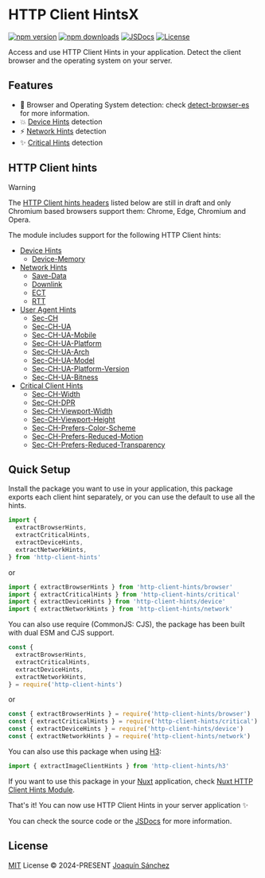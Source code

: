 # HTTP Client HintsX

[![npm version][npm-version-src]][npm-version-href]
[![npm downloads][npm-downloads-src]][npm-downloads-href]
[![JSDocs][jsdocs-src]][jsdocs-href]
[![License][license-src]][license-href]

Access and use HTTP Client Hints in your application. Detect the client browser and the operating system on your server.

## Features

- 🚀 Browser and Operating System detection: check [detect-browser-es](https://www.npmjs.com/package/detect-browser-es) for more information.
- 💥 [Device Hints](https://developer.mozilla.org/en-US/docs/Web/HTTP/Headers#client_hints) detection
- ⚡ [Network Hints](https://developer.mozilla.org/en-US/docs/Web/HTTP/Headers#client_hints) detection
- ✨ [Critical Hints](https://developer.mozilla.org/en-US/docs/Web/HTTP/Client_hints#critical_client_hints) detection

## HTTP Client hints

> [!WARNING]
> The [HTTP Client hints headers](https://developer.mozilla.org/en-US/docs/Web/HTTP/Client_hints) listed below are still in draft and only Chromium based browsers support them: Chrome, Edge, Chromium and Opera.

The module includes support for the following HTTP Client hints:
- [Device Hints](https://developer.mozilla.org/en-US/docs/Web/HTTP/Headers#client_hints)
  - [Device-Memory](https://developer.mozilla.org/en-US/docs/Web/HTTP/Headers/Device-Memory)
- [Network Hints](https://developer.mozilla.org/en-US/docs/Web/HTTP/Headers#client_hints)
  - [Save-Data](https://developer.mozilla.org/en-US/docs/Web/HTTP/Headers/Save-Data)
  - [Downlink](https://developer.mozilla.org/en-US/docs/Web/HTTP/Headers/Downlink)
  - [ECT](https://developer.mozilla.org/en-US/docs/Web/HTTP/Headers/ECT)
  - [RTT](https://developer.mozilla.org/en-US/docs/Web/HTTP/Headers/RTT)
- [User Agent Hints](https://github.com/WICG/ua-client-hints)
  - [Sec-CH](https://developer.mozilla.org/en-US/docs/Web/HTTP/Headers/Sec-CH)
  - [Sec-CH-UA](https://developer.mozilla.org/en-US/docs/Web/HTTP/Headers/Sec-CH-UA)
  - [Sec-CH-UA-Mobile](https://developer.mozilla.org/en-US/docs/Web/HTTP/Headers/Sec-CH-UA-Mobile)
  - [Sec-CH-UA-Platform](https://developer.mozilla.org/en-US/docs/Web/HTTP/Headers/Sec-CH-UA-Platform)
  - [Sec-CH-UA-Arch](https://developer.mozilla.org/en-US/docs/Web/HTTP/Headers/Sec-CH-UA-Arch)
  - [Sec-CH-UA-Model](https://developer.mozilla.org/en-US/docs/Web/HTTP/Headers/Sec-CH-UA-Model)
  - [Sec-CH-UA-Platform-Version](https://developer.mozilla.org/en-US/docs/Web/HTTP/Headers/Sec-CH-UA-Platform-Version)
  - [Sec-CH-UA-Bitness](https://developer.mozilla.org/en-US/docs/Web/HTTP/Headers/Sec-CH-UA-Bitness)
- [Critical Client Hints](https://developer.mozilla.org/en-US/docs/Web/HTTP/Client_hints#critical_client_hints)
  - [Sec-CH-Width](https://developer.mozilla.org/en-US/docs/Web/HTTP/Headers/Sec-CH-Width)
  - [Sec-CH-DPR](https://developer.mozilla.org/en-US/docs/Web/HTTP/Headers/Sec-CH-DPR)
  - [Sec-CH-Viewport-Width](https://developer.mozilla.org/en-US/docs/Web/HTTP/Headers/Sec-CH-Viewport-Width)
  - [Sec-CH-Viewport-Height](https://developer.mozilla.org/en-US/docs/Web/HTTP/Headers/Sec-CH-Viewport-Height)
  - [Sec-CH-Prefers-Color-Scheme](https://developer.mozilla.org/en-US/docs/Web/HTTP/Headers/Sec-CH-Prefers-Color-Scheme)
  - [Sec-CH-Prefers-Reduced-Motion](https://developer.mozilla.org/en-US/docs/Web/HTTP/Headers/Sec-CH-Prefers-Reduced-Motion)
  - [Sec-CH-Prefers-Reduced-Transparency](https://developer.mozilla.org/en-US/docs/Web/HTTP/Headers/Sec-CH-Prefers-Reduced-Transparency)

## Quick Setup

Install the package you want to use in your application, this package exports each client hint separately, or you can use the default to use all the hints.

```js
import {
  extractBrowserHints,
  extractCriticalHints,
  extractDeviceHints,
  extractNetworkHints,
} from 'http-client-hints'
```

or

```js
import { extractBrowserHints } from 'http-client-hints/browser'
import { extractCriticalHints } from 'http-client-hints/critical'
import { extractDeviceHints } from 'http-client-hints/device'
import { extractNetworkHints } from 'http-client-hints/network'
```

You can also use require (CommonJS: CJS), the package has been built with dual ESM and CJS support.

```js
const {
  extractBrowserHints,
  extractCriticalHints,
  extractDeviceHints,
  extractNetworkHints,
} = require('http-client-hints')
```

or

```js
const { extractBrowserHints } = require('http-client-hints/browser')
const { extractCriticalHints } = require('http-client-hints/critical')
const { extractDeviceHints } = require('http-client-hints/device')
const { extractNetworkHints } = require('http-client-hints/network')
```

You can also use this package when using [H3](https://github.com/unjs/h3/tree/main):

```js
import { extractImageClientHints } from 'http-client-hints/h3'
```

If you want to use this package in your [Nuxt](https://nuxtjs.org) application, check [Nuxt HTTP Client Hints Module](https://github.com/userquin/nuxt-http-client-hints).

That's it! You can now use HTTP Client Hints in your server application ✨

You can check the source code or the [JSDocs](https://www.jsdocs.io/package/http-client-hints) for more information.

## License

[MIT](./LICENSE) License © 2024-PRESENT [Joaquín Sánchez](https://github.com/userquin)

<!-- Badges -->

[npm-version-src]: https://img.shields.io/npm/v/http-client-hints?style=flat&colorA=18181B&colorB=F0DB4F
[npm-version-href]: https://npmjs.com/package/http-client-hints
[npm-downloads-src]: https://img.shields.io/npm/dm/http-client-hints?style=flat&colorA=18181B&colorB=F0DB4F
[npm-downloads-href]: https://npmjs.com/package/http-client-hints
[jsdocs-src]: https://img.shields.io/badge/jsdocs-reference-080f12?style=flat&colorA=18181B&colorB=F0DB4F
[jsdocs-href]: https://www.jsdocs.io/package/http-client-hints
[license-src]: https://img.shields.io/github/license/userquin/http-client-hints.svg?style=flat&colorA=18181B&colorB=F0DB4F
[license-href]: https://github.com/userquin/http-client-hints/blob/main/LICENSE
